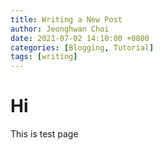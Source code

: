 ```yaml
---
title: Writing a New Post
author: Jeonghwan Choi
date: 2021-07-02 14:10:00 +0800
categories: [Blogging, Tutorial]
tags: [writing]
---
```


# Hi 
This is test page